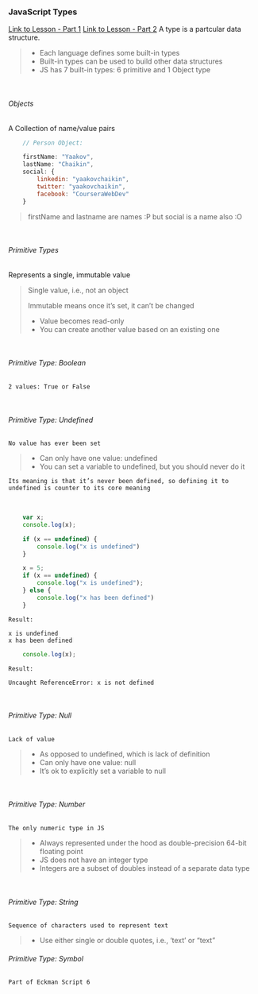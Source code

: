 ### JavaScript Types
[Link to Lesson - Part 1](https://www.coursera.org/learn/html-css-javascript-for-web-developers/lecture/4dwte/lecture-42-part-1-javascript-types)
[Link to Lesson - Part 2](https://www.coursera.org/learn/html-css-javascript-for-web-developers/lecture/qbD55/lecture-42-part-2-javascript-types)
A type is a partcular data structure.	
  
> - Each language defines some built-in types
> - Built-in types can be used to build other data structures
> - JS has 7 built-in types: 6 primitive and 1 Object type

<br>

###### Objects

A Collection of name/value pairs

```js
    // Person Object: 

    firstName: "Yaakov",
    lastName: "Chaikin",
    social: {
        linkedin: "yaakovchaikin",
        twitter: "yaakovchaikin",
        facebook: "CourseraWebDev"
    }
```
> firstName and lastname are names :P
> but social is a name also :O

<br>

###### Primitive Types

Represents a single, immutable value

> Single value, i.e., not an object
> 
> Immutable means once it’s set, it can’t be changed
>   - Value becomes read-only
>   - You can create another value based on an existing one

<br>

###### Primitive Type: Boolean
    2 values: True or False

<br>

###### Primitive Type: Undefined
    No value has ever been set 

> - Can only have one value: undefined
> - You can set a variable to undefined,
but you should never do it

    Its meaning is that it’s never been defined, so defining it to undefined is counter to its core meaning

<br>

```js
    var x;
    console.log(x);

    if (x == undefined) {
        console.log("x is undefined")
    }

    x = 5;
    if (x == undefined) {
        console.log("x is undefined");
    } else {
        console.log("x has been defined")
    }
```
    Result:
    
    x is undefined
    x has been defined

```js
    console.log(x);
```

    Result:

    Uncaught ReferenceError: x is not defined 
    
<br>

###### Primitive Type: Null
    Lack of value
> - As opposed to undefined, which is lack of definition
> - Can only have one value: null
> - It’s ok to explicitly set a variable to null

<br>

###### Primitive Type: Number
    The only numeric type in JS
> - Always represented under the hood as
double-precision 64-bit floating point
> - JS does not have an integer type
> - Integers are a subset of doubles instead of a separate
data type

<br>

###### Primitive Type: String
    Sequence of characters used to represent text
> - Use either single or double quotes, i.e., ‘text’ or “text”

###### Primitive Type: Symbol
    Part of Eckman Script 6
